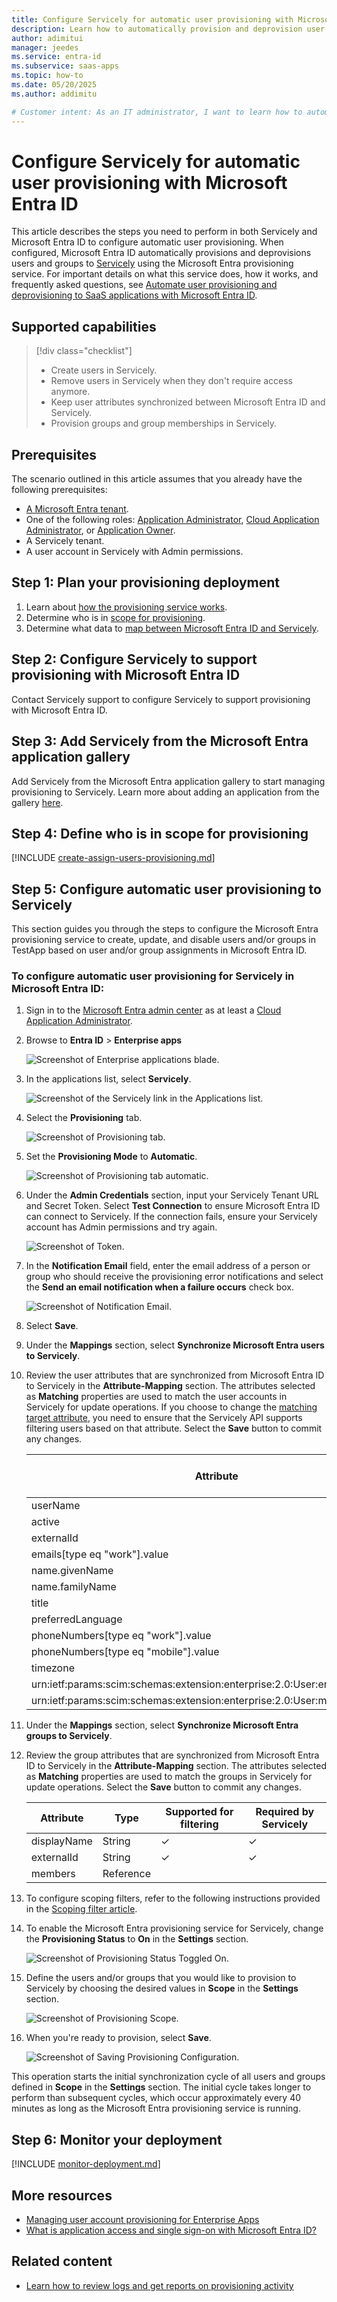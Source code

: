 ```yaml
---
title: Configure Servicely for automatic user provisioning with Microsoft Entra ID
description: Learn how to automatically provision and deprovision user accounts from Microsoft Entra ID to Servicely.
author: adimitui
manager: jeedes
ms.service: entra-id
ms.subservice: saas-apps
ms.topic: how-to
ms.date: 05/20/2025
ms.author: addimitu

# Customer intent: As an IT administrator, I want to learn how to automatically provision and deprovision user accounts from Microsoft Entra ID to Servicely so that I can streamline the user management process and ensure that users have the appropriate access to Servicely.
---
```


# Configure Servicely for automatic user provisioning with Microsoft Entra ID

This article describes the steps you need to perform in both Servicely and Microsoft Entra ID to configure automatic user provisioning. When configured, Microsoft Entra ID automatically provisions and deprovisions users and groups to [Servicely](https://servicely.ai/) using the Microsoft Entra provisioning service. For important details on what this service does, how it works, and frequently asked questions, see [Automate user provisioning and deprovisioning to SaaS applications with Microsoft Entra ID](~/identity/app-provisioning/user-provisioning.md). 


## Supported capabilities
> [!div class="checklist"]
> * Create users in Servicely.
> * Remove users in Servicely when they don't require access anymore.
> * Keep user attributes synchronized between Microsoft Entra ID and Servicely.
> * Provision groups and group memberships in Servicely.

## Prerequisites

The scenario outlined in this article assumes that you already have the following prerequisites:

* [A Microsoft Entra tenant](~/identity-platform/quickstart-create-new-tenant.md). 
* One of the following roles: [Application Administrator](/entra/identity/role-based-access-control/permissions-reference#application-administrator), [Cloud Application Administrator](/entra/identity/role-based-access-control/permissions-reference#cloud-application-administrator), or [Application Owner](/entra/fundamentals/users-default-permissions#owned-enterprise-applications).
* A Servicely tenant.
* A user account in Servicely with Admin permissions.

## Step 1: Plan your provisioning deployment
1. Learn about [how the provisioning service works](~/identity/app-provisioning/user-provisioning.md).
1. Determine who is in [scope for provisioning](~/identity/app-provisioning/define-conditional-rules-for-provisioning-user-accounts.md).
1. Determine what data to [map between Microsoft Entra ID and Servicely](~/identity/app-provisioning/customize-application-attributes.md).

<a name='step-2-configure-servicely-to-support-provisioning-with-azure-ad'></a>

## Step 2: Configure Servicely to support provisioning with Microsoft Entra ID
Contact Servicely support to configure Servicely to support provisioning with Microsoft Entra ID.

<a name='step-3-add-servicely-from-the-azure-ad-application-gallery'></a>

## Step 3: Add Servicely from the Microsoft Entra application gallery

Add Servicely from the Microsoft Entra application gallery to start managing provisioning to Servicely. Learn more about adding an application from the gallery [here](~/identity/enterprise-apps/add-application-portal.md). 

## Step 4: Define who is in scope for provisioning 

[!INCLUDE [create-assign-users-provisioning.md](~/identity/saas-apps/includes/create-assign-users-provisioning.md)]

## Step 5: Configure automatic user provisioning to Servicely 

This section guides you through the steps to configure the Microsoft Entra provisioning service to create, update, and disable users and/or groups in TestApp based on user and/or group assignments in Microsoft Entra ID.

<a name='to-configure-automatic-user-provisioning-for-servicely-in-azure-ad'></a>

### To configure automatic user provisioning for Servicely in Microsoft Entra ID:

1. Sign in to the [Microsoft Entra admin center](https://entra.microsoft.com) as at least a [Cloud Application Administrator](~/identity/role-based-access-control/permissions-reference.md#cloud-application-administrator).
1. Browse to **Entra ID** > **Enterprise apps**

	![Screenshot of Enterprise applications blade.](common/enterprise-applications.png)

1. In the applications list, select **Servicely**.

	![Screenshot of the Servicely link in the Applications list.](common/all-applications.png)

1. Select the **Provisioning** tab.

	![Screenshot of Provisioning tab.](common/provisioning.png)

1. Set the **Provisioning Mode** to **Automatic**.

	![Screenshot of Provisioning tab automatic.](common/provisioning-automatic.png)

1. Under the **Admin Credentials** section, input your Servicely Tenant URL and Secret Token. Select **Test Connection** to ensure Microsoft Entra ID can connect to Servicely. If the connection fails, ensure your Servicely account has Admin permissions and try again.

 	![Screenshot of Token.](common/provisioning-testconnection-tenanturltoken.png)

1. In the **Notification Email** field, enter the email address of a person or group who should receive the provisioning error notifications and select the **Send an email notification when a failure occurs** check box.

	![Screenshot of Notification Email.](common/provisioning-notification-email.png)

1. Select **Save**.

1. Under the **Mappings** section, select **Synchronize Microsoft Entra users to Servicely**.

1. Review the user attributes that are synchronized from Microsoft Entra ID to Servicely in the **Attribute-Mapping** section. The attributes selected as **Matching** properties are used to match the user accounts in Servicely for update operations. If you choose to change the [matching target attribute](~/identity/app-provisioning/customize-application-attributes.md), you need to ensure that the Servicely API supports filtering users based on that attribute. Select the **Save** button to commit any changes.

   |Attribute|Type|Supported for filtering|Required by Servicely|
   |---|---|---|---|
   |userName|String|&check;|&check;
   |active|Boolean||
   |externalId|String||
   |emails[type eq "work"].value|String||
   |name.givenName|String||
   |name.familyName|String||
   |title|String||
   |preferredLanguage|String||
   |phoneNumbers[type eq "work"].value|String||
   |phoneNumbers[type eq "mobile"].value|String||
   |timezone|String||
   |urn:ietf:params:scim:schemas:extension:enterprise:2.0:User:employeeNumber|String||
   |urn:ietf:params:scim:schemas:extension:enterprise:2.0:User:manager|String||

1. Under the **Mappings** section, select **Synchronize Microsoft Entra groups to Servicely**.

1. Review the group attributes that are synchronized from Microsoft Entra ID to Servicely in the **Attribute-Mapping** section. The attributes selected as **Matching** properties are used to match the groups in Servicely for update operations. Select the **Save** button to commit any changes.

   |Attribute|Type|Supported for filtering|Required by Servicely|
   |---|---|---|---|
   |displayName|String|&check;|&check;
   |externalId|String|&check;|&check;
   |members|Reference||
   
1. To configure scoping filters, refer to the following instructions provided in the [Scoping filter  article](~/identity/app-provisioning/define-conditional-rules-for-provisioning-user-accounts.md).

1. To enable the Microsoft Entra provisioning service for Servicely, change the **Provisioning Status** to **On** in the **Settings** section.

	![Screenshot of Provisioning Status Toggled On.](common/provisioning-toggle-on.png)

1. Define the users and/or groups that you would like to provision to Servicely by choosing the desired values in **Scope** in the **Settings** section.

	![Screenshot of Provisioning Scope.](common/provisioning-scope.png)

1. When you're ready to provision, select **Save**.

	![Screenshot of Saving Provisioning Configuration.](common/provisioning-configuration-save.png)

This operation starts the initial synchronization cycle of all users and groups defined in **Scope** in the **Settings** section. The initial cycle takes longer to perform than subsequent cycles, which occur approximately every 40 minutes as long as the Microsoft Entra provisioning service is running. 

## Step 6: Monitor your deployment

[!INCLUDE [monitor-deployment.md](~/identity/saas-apps/includes/monitor-deployment.md)]

## More resources

* [Managing user account provisioning for Enterprise Apps](~/identity/app-provisioning/configure-automatic-user-provisioning-portal.md)
* [What is application access and single sign-on with Microsoft Entra ID?](~/identity/enterprise-apps/what-is-single-sign-on.md)

## Related content

* [Learn how to review logs and get reports on provisioning activity](~/identity/app-provisioning/check-status-user-account-provisioning.md)
